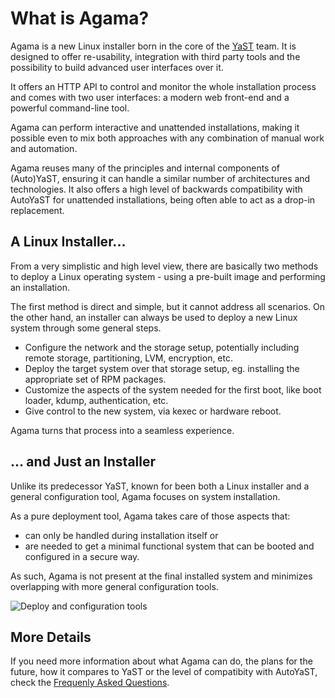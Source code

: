 # What is Agama?

Agama is a new Linux installer born in the core of the [YaST](https://yast.opensuse.org/) team. It
is designed to offer re-usability, integration with third party tools and the possibility to
build advanced user interfaces over it.

It offers an HTTP API to control and monitor the whole installation process and comes with two user
interfaces: a modern web front-end and a powerful command-line tool.

Agama can perform interactive and unattended installations, making it possible even to mix both
approaches with any combination of manual work and automation.

Agama reuses many of the principles and internal components of (Auto)YaST, ensuring it can handle
a similar number of architectures and technologies. It also offers a high level of backwards
compatibility with AutoYaST for unattended installations, being often able to act as a drop-in
replacement.

## A Linux Installer...

From a very simplistic and high level view, there are basically two methods to deploy a
Linux operating system - using a pre-built image and performing an installation.

The first method is direct and simple, but it cannot address all scenarios. On the other hand,
an installer can always be used to deploy a new Linux system through some general steps.

  - Configure the network and the storage setup, potentially including remote storage, partitioning,
    LVM, encryption, etc.
  - Deploy the target system over that storage setup, eg. installing the appropriate set of RPM
    packages.
  - Customize the aspects of the system needed for the first boot, like boot loader, kdump,
    authentication, etc.
  - Give control to the new system, via kexec or hardware reboot.

Agama turns that process into a seamless experience.

## ... and Just an Installer

Unlike its predecessor YaST, known for been both a Linux installer and a general configuration
tool, Agama focuses on system installation.

As a pure deployment tool, Agama takes care of those aspects that:
  - can only be handled during installation itself or
  - are needed to get a minimal functional system that can be booted and configured in a secure way.

As such, Agama is not present at the final installed system and minimizes overlapping with more
general configuration tools.

![Deploy and configuration tools](/img/deploy-configure.png)

## More Details

If you need more information about what Agama can do, the plans for the future, how it compares to
YaST or the level of compatibity with AutoYaST, check the [Frequenly Asked Questions](/docs/faq).
